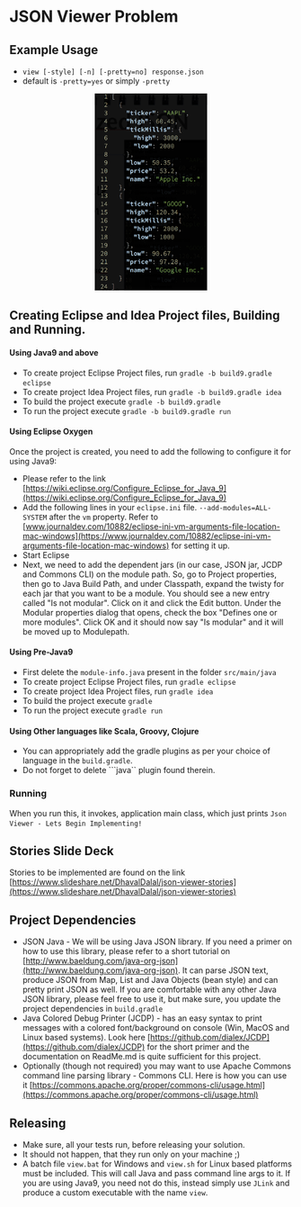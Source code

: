 # JSON Viewer Problem

## Example Usage
* ```view [-style] [-n] [-pretty=no] response.json ```
* default is ```-pretty=yes``` or simply ```-pretty```

<center>
  <img src="pretty-json.png" alt="Console Output" width="200" height="350"/>
</center>

## Creating Eclipse and Idea Project files, Building and Running.

#### Using Java9 and above
* To create project Eclipse Project files, run ```gradle -b build9.gradle eclipse``` 
* To create project Idea Project files, run ```gradle -b build9.gradle idea``` 
* To build the project execute ```gradle -b build9.gradle``` 
* To run the project execute ```gradle -b build9.gradle run``` 

#### Using Eclipse Oxygen
Once the project is created, you need to add the following to configure it for using Java9:

* Please refer to the link [https://wiki.eclipse.org/Configure_Eclipse_for_Java_9](https://wiki.eclipse.org/Configure_Eclipse_for_Java_9)
* Add the following lines in your ```eclipse.ini``` file.  ```--add-modules=ALL-SYSTEM``` after the ```vm``` property.  Refer to [www.journaldev.com/10882/eclipse-ini-vm-arguments-file-location-mac-windows](https://www.journaldev.com/10882/eclipse-ini-vm-arguments-file-location-mac-windows) for setting it up.
* Start Eclipse
* Next, we need to add the dependent jars (in our case, JSON jar, JCDP and Commons CLI) on the module path.  So, go to Project properties, then go to Java Build Path, and under Classpath, expand the twisty for each jar that you want to be a module. You should see a new entry called "Is not modular". Click on it and click the Edit button. Under the Modular properties dialog that opens, check the box "Defines one or more modules". Click OK and it should now say "Is modular" and it will be moved up to Modulepath.

#### Using Pre-Java9
* First delete the ```module-info.java``` present in the folder ``src/main/java``
* To create project Eclipse Project files, run ```gradle eclipse``` 
* To create project Idea Project files, run ```gradle idea``` 
* To build the project execute ```gradle``` 
* To run the project execute ```gradle run``` 

#### Using Other languages like Scala, Groovy, Clojure
* You can appropriately add the gradle plugins as per your choice of language in the ```build.gradle```.
* Do not forget to delete ```java``  plugin found therein.

### Running
When you run this, it invokes, application main class, which just prints ```Json Viewer - Lets Begin Implementing!```

## Stories Slide Deck
Stories to be implemented are found on the link [https://www.slideshare.net/DhavalDalal/json-viewer-stories](https://www.slideshare.net/DhavalDalal/json-viewer-stories)


## Project Dependencies
* JSON Java - We will be using Java JSON library.  If you need a primer on how to use this library, please refer to a short tutorial on [http://www.baeldung.com/java-org-json](http://www.baeldung.com/java-org-json).  It can parse JSON text, produce JSON from Map, List and Java Objects (bean style) and can pretty print JSON as well.  If you are comfortable with any other Java JSON library, please feel free to use it, but make sure, you update the project dependencies in ```build.gradle```
* Java Colored Debug Printer (JCDP) - has an easy syntax to print messages with a colored font/background on console (Win, MacOS and Linux based systems).  Look here [https://github.com/dialex/JCDP](https://github.com/dialex/JCDP) for the short primer and the documentation on ReadMe.md is quite sufficient for this project.
* Optionally (though not required) you may want to use Apache Commons command line parsing library -  Commons CLI.  Here is how you can use it [https://commons.apache.org/proper/commons-cli/usage.html](https://commons.apache.org/proper/commons-cli/usage.html)

## Releasing
* Make sure, all your tests run, before releasing your solution.
* It should not happen, that they run only on your machine ;)
* A batch file ```view.bat``` for Windows and ```view.sh``` for Linux based platforms must be included.  This will call Java and pass command line args to it.  If you are using Java9, you need not do this, instead simply use ```JLink``` and produce a custom executable with the name ```view```. 


